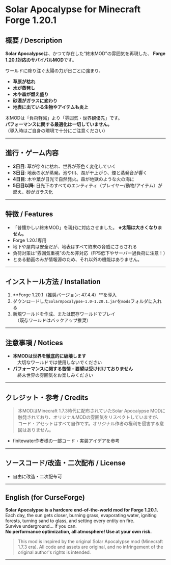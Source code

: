 # Solar Apocalypse for Minecraft Forge 1.20.1

## 概要 / Description

**Solar Apocalypse**は、かつて存在した“終末MOD”の雰囲気を再現した、
**Forge 1.20.1対応のサバイバルMOD**です。

ワールドに降り注ぐ太陽の力が日ごとに強まり、
- **草原が枯れ**  
- **水が蒸発し**  
- **木や森が燃え盛り**  
- **砂漠がガラスに変わり**  
- **地表に出ている生物やアイテムも炎上**



本MODは「負荷軽減」より「雰囲気・世界観優先」です。  
**パフォーマンスに関する最適化は一切していません。**  
（導入時はご自身の環境で十分にご注意ください）

---

## 進行・ゲーム内容

- **2日目**: 草が徐々に枯れ、世界が茶色く変化していく
- **3日目**: 地表の水が蒸発。池や川、湖が干上がり、煙と蒸発音が響く
- **4日目**: 木や葉が日光で自然発火。森が地獄のような火の海に
- **5日目以降**: 日光下のすべてのエンティティ（プレイヤー/動物/アイテム）が燃え、砂がガラス化

---

## 特徴 / Features

- 「昔懐かしい終末MOD」を現代に対応させました。
  **※太陽は大きくなりません。**
- Forge 1.20.1専用
- 地下や屋内は安全だが、地表はすべて終末の脅威にさらされる
- 負荷対策は“雰囲気重視”のため非対応（FPS低下やサーバー過負荷に注意！）
- とある動画のみが情報源のため、それ以外の機能はありません。

---

## インストール方法 / Installation

1. **Forge 1.20.1（推奨バージョン: 47.4.4）**を導入
2. ダウンロードした`SolarApocalypse-1.0-1.20.1.jar`を`mods`フォルダに入れる
3. 新規ワールドを作成、または既存ワールドでプレイ  
　（既存ワールドはバックアップ推奨）

---

## 注意事項 / Notices

- **本MODは世界を徹底的に破壊します**  
　大切なワールドでは使用しないでください
- **パフォーマンスに関する苦情・要望は受け付けておりません**  
　終末世界の雰囲気をお楽しみください

---

## クレジット・参考 / Credits
> 本MODはMinecraft 1.7.3時代に配布されていたSolar Apocalypse MODに触発されており、オリジナルMODの雰囲気をリスペクトしていますが、コード・アセットはすべて自作です。オリジナル作者の権利を侵害する意図はありません。

- finitewater作者様の一部コード・実装アイデアを参考

---

## ソースコード/改造・二次配布 / License

- 自由に改造・二次配布可  

---

## English (for CurseForge)

**Solar Apocalypse is a hardcore end-of-the-world mod for Forge 1.20.1.**  
Each day, the sun gets closer, burning grass, evaporating water, igniting forests, turning sand to glass, and setting every entity on fire.  
Survive underground… if you can.  
**No performance optimization, all atmosphere! Use at your own risk.**
> This mod is inspired by the original Solar Apocalypse mod (Minecraft 1.7.3 era). All code and assets are original, and no infringement of the original author's rights is intended.

---

